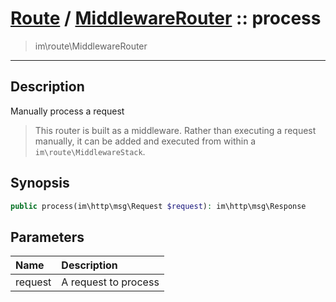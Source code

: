 # [Route](route.md) / [MiddlewareRouter](route-MiddlewareRouter.md) :: process
 > im\route\MiddlewareRouter
____

## Description
Manually process a request

 > This router is built as a middleware. Rather than executing a request manually, it can be added and executed from within a `im\route\MiddlewareStack`.  

## Synopsis
```php
public process(im\http\msg\Request $request): im\http\msg\Response
```

## Parameters
| Name | Description |
| :--- | :---------- |
| request | A request to process |
